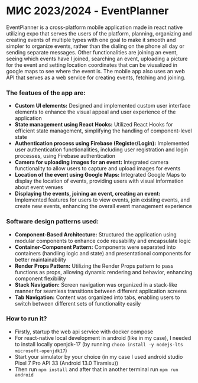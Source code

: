 # МИС 2023/2024 - EventPlanner
EventPlanner is a cross-platform mobile application made in react native utilizing expo that serves the users of the platform, planning, organizing and creating events of multiple types with one goal to make it smooth and simpler to organize events, rather than the dialing on the phone all day or sending separate messages. Other functionalities are joining an event, seeing which events have I joined, searching an event, uploading a picture for the event and setting location coordinates that can be viusalized in google maps to see where the event is. The mobile app also uses an web API that serves as a web service for creating events, fetching and joining.

<h3>The featues of the app are:</h3>
<ul>
  <li><strong>Custom UI elements:</strong> Designed and implemented custom user interface elements to enhance the visual appeal and user experience of the application</li>
  <li><strong>State management using React Hooks:</strong> Utilized React Hooks for efficient state management, simplifying the handling of component-level state</li>
  <li><strong>Authentication process using Firebase (Register/Login):</strong> Implemented user authentication functionalities, including user registration and login processes, using Firebase authentication</li>
  <li><strong>Camera for uploading images for an event:</strong> Integrated camera functionality to allow users to capture and upload images for events</li>
  <li><strong>Location of the event using Google Maps:</strong> Integrated Google Maps to display the location of events, providing users with visual information about event venues</li>
  <li><strong>Displaying the events, joining an event, creating an event:</strong> Implemented features for users to view events, join existing events, and create new events, enhancing the overall event management experience</li>
</ul>

<h3>Software design patterns used:</h3>
<ul>
  <li><strong>Component-Based Architecture:</strong> Structured the application using modular components to enhance code reusability and encapsulate logic</li>
  <li><strong>Container-Component Pattern:</strong> Components were separated into containers (handling logic and state) and presentational components for better maintainability</li>
  <li><strong>Render Props Pattern:</strong> Utilizing the Render Props pattern to pass functions as props, allowing dynamic rendering and behavior, enhancing component flexibility</li>
  <li><strong>Stack Navigation:</strong> Screen navigation was organized in a stack-like manner for seamless transitions between different application screens</li>
  <li><strong>Tab Navigation:</strong> Content was organized into tabs, enabling users to switch between different sets of functionality easily</li>
</ul>

<h3>How to run it?</h3>
<ul>
  <li>Firstly, startup the web api service with docker compose</li>
  <li>For react-native local development in android (like in my case), I needed to install locally openjdk-17 (by running <code>choco install -y nodejs-lts microsoft-openjdk17</code>)</li>
  <li>Start your simulator by your choice (in my case I used android studio Pixel 7 Pro API 33 (Android 13.0 Tiramisu))</li>
  <li>Then run <code>npm install</code> and after that in another terminal run <code>npm run android</code></li>
</ul>



